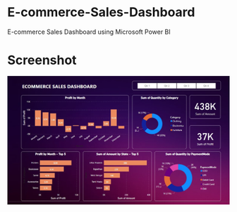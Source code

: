 # E-commerce-Sales-Dashboard
E-commerce Sales Dashboard using Microsoft Power BI

# Screenshot
![Screenshot of the Project](https://github.com/rajdas2001/E-commerce-Sales-Dashboard/blob/main/project_screenshot.jpg)
